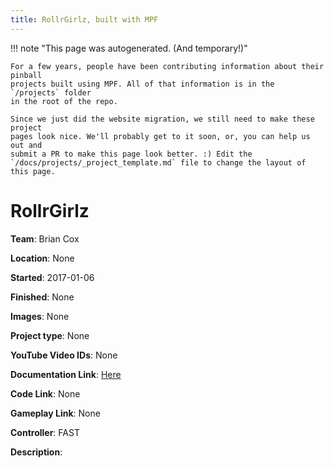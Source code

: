 ```yaml
---
title: RollrGirlz, built with MPF
---
```


<!-- This file is used as the template for all the individual project pages. -->

!!! note "This page was autogenerated. (And temporary!)"

    For a few years, people have been contributing information about their pinball
    projects built using MPF. All of that information is in the `/projects` folder
    in the root of the repo.

    Since we just did the website migration, we still need to make these project
    pages look nice. We'll probably get to it soon, or, you can help us out and
    submit a PR to make this page look better. :) Edit the
    `/docs/projects/_project_template.md` file to change the layout of this page.

# RollrGirlz

**Team**: Brian Cox

**Location**: None

**Started**: 2017-01-06

**Finished**: None

**Images**: None

**Project type**: None

**YouTube Video IDs**: None

**Documentation Link**: [Here](https://www.facebook.com/RollrGirlz/)

**Code Link**: None

**Gameplay Link**: None

**Controller**: FAST

**Description**:



<!-- Note, do not edit this file directly, as it will be overwritten when the list is regenerated.

To edit information about a project, edit the project's YAML file in the `/projects` folder. (Off the
root of the repo, not this folder which is `/www/projects`.)

To edit the look and feel or layout of this page, edit the `_project_template.md` file in the `/www/projects` folder. -->